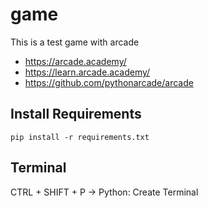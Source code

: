 # game

This is a test game with arcade

* https://arcade.academy/
* https://learn.arcade.academy/
* https://github.com/pythonarcade/arcade

## Install Requirements

```
pip install -r requirements.txt
```

## Terminal

CTRL + SHIFT + P -> Python: Create Terminal
